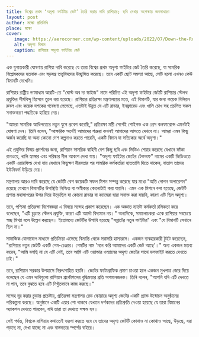 ```yaml
---
title: বিশ্বের প্রথম ‘অদৃশ্য ফাইটার জেট’ তৈরি করার দাবি রাশিয়ার; ছবি দেখার অপেক্ষায় জনসাধারণ
layout: post
author: মস্কো প্রতিনিধি
place: মস্কো
cover:
   image: https://aerocorner.com/wp-content/uploads/2022/07/Down-the-Runway-300x193.jpeg
   alt: অদৃশ্য বিমান
   caption: রাশিয়ার অদৃশ্য ফাইটার জেট 
---
```


এক যুগান্তকারী ঘোষণায় রাশিয়া দাবি করেছে যে তারা বিশ্বের প্রথম অদৃশ্য ফাইটার জেট তৈরি করেছে, যা সামরিক বিশ্লেষকদের হতবাক এবং ষড়যন্ত্র তত্ত্ববিদদের উচ্ছ্বসিত করেছে। তবে একটি ছোট সমস্যা আছে, সেটি হলো এখনও কেউ বিমানটি দেখেনি।

রাশিয়ার রাষ্ট্রীয় গণমাধ্যম আরটি-তে "ঘোস্ট অব দ্য স্কাইজ" নামে পরিচিত এই অদৃশ্য ফাইটার জেটটি রাশিয়ার স্টেলথ প্রযুক্তির শীর্ষবিন্দু হিসেবে তুলে ধরা হয়েছে। রাশিয়ার প্রতিরক্ষা মন্ত্রণালয়ের মতে, এই বিমানটি, যার জন্য কয়েক বিলিয়ন রুবল এবং কয়েক দশকের গবেষণা লেগেছে, এতটাই উন্নত যে এটি রাডার, ইনফ্রারেড এবং খালি চোখ সহ প্রচলিত সকল সনাক্তকরণ পদ্ধতিকে হারিয়ে দেয়।

"আমরা সামরিক আধিপত্যের নতুন যুগে প্রবেশ করেছি," প্রতিরক্ষা মন্ত্রী সের্গেই শোইগভ এক প্রেস কনফারেন্সে এমনটাই ঘোষণা দেন। তিনি বলেন, "আক্ষরিক অর্থেই আমাদের শত্রুরা কখনই আমাদের আসতে দেখবে না। আমরা এমন কিছু অর্জন করেছি যা অন্য কোনো দেশ কল্পনাও করতে পারেনি, একটি বিমান যা সত্যিকার অর্থে অদৃশ্য।"

এই প্রযুক্তির বিস্ময় প্রদর্শনের জন্য, রাশিয়ান সামরিক বাহিনী বেশ কিছু ছবি এবং ভিডিও শেয়ার করেছে যেখানে ফাঁকা রানওয়ে, খালি হ্যাঙ্গার এবং পরিষ্কার নীল আকাশ দেখা যায়। "অদৃশ্য ফাইটার জেটের টেকঅফ" নামের একটি ভিডিওতে একটি এয়ারফিল্ড দেখা যায় যেখানে কিছুক্ষণ নীরবতার পর সামরিক কর্মকর্তারা হাততালি দিতে থাকেন, বাতাস তাদের ইউনিফর্ম উড়িয়ে দেয়। 

মন্ত্রণালয় আরও দাবি করেছে যে জেটটি বেশ কয়েকটি সফল মিশন সম্পন্ন করেছে যার মধ্যে "অতি গোপন অপারেশন" রয়েছে যেখানে বিমানটির উপস্থিতি নিশ্চিত বা অস্বীকার কোনোটাই করা যায়নি। এমন এক মিশনে বলা হয়েছে, জেটটি প্রশান্ত মহাসাগরের উপর দিয়ে উড়েছিল যা কোনো রাডার বা ক্যামেরা দ্বারা সনাক্ত করা যায়নি, কারণ এটি ছিল অদৃশ্য।

তবে, পশ্চিমা প্রতিরক্ষা বিশেষজ্ঞরা এ বিষয়ে সন্দেহ প্রকাশ করেছেন। এক অজ্ঞাত ন্যাটো কর্মকর্তা রসিকতা করে বলেছেন, "এটি চূড়ান্ত স্টেলথ প্রযুক্তি, কারণ এটি আদৌ বিদ্যমান নয়।" অন্যদিকে, সমালোচকরা একে রাশিয়ার সবচেয়ে স্বচ্ছ মিথ্যা বলে উল্লেখ করছেন। ইতোমধ্যে জেটটির উপাধি হয়েছে "সম্রাটের নতুন ফাইটার" এবং "যে বিমানটি সেখানে ছিল না।"

সামাজিক যোগাযোগ মাধ্যমে প্রতিক্রিয়া এসেছে বিভ্রান্তি থেকে সরাসরি হাস্যরসে। একজন ব্যবহারকারী টুইট করেছেন, "রাশিয়ার নতুন জেটটি একটি গেম-চেঞ্জার। গেমটির নাম 'মনে করি আমাদের একটি জেট আছে'।" অন্য একজন মন্তব্য করেন, "আমি বলছি না যে এটি নেই, তবে আমি এটি ওয়ান্ডার ওম্যানের অদৃশ্য জেটের সাথে ডগফাইট করতে দেখতে চাই।"

তবে, রাশিয়ান সরকার উপহাসে নিরুৎসাহিত হয়নি। জেটের ফটোগ্রাফিক প্রমাণ চাওয়া হলে একজন মুখপাত্র জোর দিয়ে বলেছেন যে এমন দাবিগুলো রাশিয়ান প্রকৌশলের বুদ্ধিমত্তার প্রতি অপমানজনক। তিনি বলেন, "আপনি যদি এটি দেখতে না পান, তবে বুঝতে হবে এটি নিখুঁতভাবে কাজ করছে।"

সন্দেহ দূর করার চূড়ান্ত প্রচেষ্টায়, প্রতিরক্ষা মন্ত্রণালয় রেড স্কোয়ারে অদৃশ্য জেটের একটি গ্র্যান্ড উন্মোচন অনুষ্ঠানের পরিকল্পনা করছে। অনুষ্ঠানে একটি এয়ার শো থাকবে যেখানে দর্শকদের প্রতিশ্রুতি দেওয়া হয়েছে যে তারা বিমানের অ্যাকশন দেখতে পারবেন, যদি তারা তা দেখতে সক্ষম হন।

সেই পর্যন্ত, বিশ্বকে রাশিয়ার কথাতেই ভরসা করতে হবে যে তাদের অদৃশ্য জেটটি কোথাও না কোথাও আছে, উড়ছে, ধরা পড়ছে না, দেখা যাচ্ছে না এবং বাস্তবতার স্পর্শের বাইরে।
